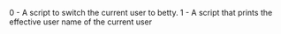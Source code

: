 0 - A script to switch the current user to betty. 
 1 - A script that prints the effective user name of the current user
